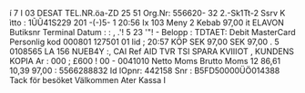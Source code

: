 í 7 I 03 DESAT TEL.NR.öa-ZD 25 51 Org.Nr: 556620- 32 2.-Sk1Tt-2 Ssrv K ìtto : 1ŨŨ41S229 201 -(-)5- 1 20:56 Ix 103 Meny 2 Kebab 97,00 it ELAVON Butiksnr Terminal Datum : : , .'! 5 23 '"! - Belopp : TDTAET: Debit MasterCard Personlig kod 000801 127501 01 lid ; 20:57 KÖP SEK 97,00 SEK 97,00 . 5 0108565 LA 156 NUEB4Y :, CAI Ref AID TVR TSI SPARA KVIIIOT , KUNDENS KOPIA Ar : 000 ; £600 ! 00 - 0041010 Netto Moms Brutto Moms 12 86,61 10,39 97,00 : 5566288832 Id lOpnr: 442158 Snr : B5FD50000ÜÖ014388 Tack för besöket Välkommen Ater Kassa I